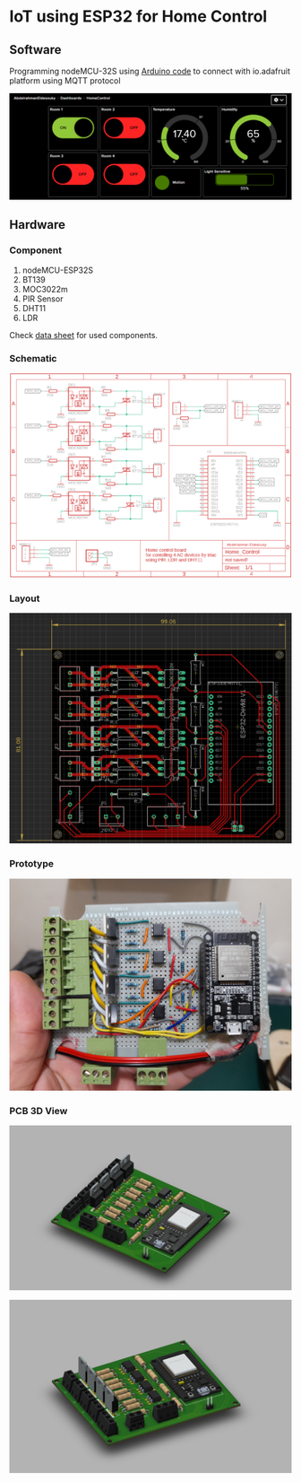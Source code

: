 # IoT using ESP32 for Home Control 

## Software 

Programming nodeMCU-32S using [Arduino code](Home_Control/Software/HomeControl.ino) to connect with io.adafruit platform using MQTT protocol 

![Dashboard](Home_Control/Software/Dashboard.png)

## Hardware

### Component 

1. nodeMCU-ESP32S
2. BT139 
3. MOC3022m 
4. PIR Sensor
5. DHT11 
6. LDR 

Check [data sheet](Home_Control/Hardware/Datasheet) for used components. 

### Schematic 

![Schematic](Home_Control/Hardware/PCB_Design/Schematic.png)

### Layout 

![layout](Home_Control/Hardware/PCB_Design/layout.png)

### Prototype

![Prototype](Home_Control/Hardware/Prototype.jpg)

### PCB 3D View

![3D#1](Home_Control/Hardware/PCB_Design/3D1.png)

![3D#2](Home_Control/Hardware/PCB_Design/3D2.png)

